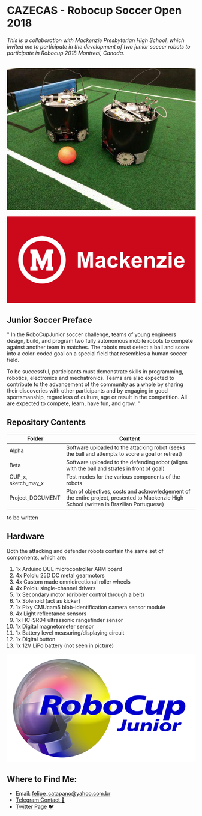# CAZECAS - Robocup Soccer Open 2018
###### This is a collaboration with Mackenzie Presbyterian High School, which invited me to participate in the development of two junior soccer robots to participate in Robocup 2018 Montreal, Canada.

![Alpha&Beta](photo_2020-02-24_12-11-21.jpg)

<img src="mackenzie-logo-0.png" alt="mackenzie" style="zoom:50%;" />

## Junior Soccer Preface

" In the RoboCupJunior soccer challenge, teams of young engineers design, build, and program two fully autonomous mobile robots to compete against another team in matches. The robots must detect a ball and score into a color-coded goal on a special field that resembles a human soccer field. 

To be successful, participants must demonstrate skills in programming, robotics, electronics and mechatronics. Teams are also expected to contribute to the advancement of the community as a whole by sharing their discoveries with other participants and by engaging in good sportsmanship, regardless of culture, age or result in the competition. All are expected to compete, learn, have fun, and grow. "

## Repository Contents

| Folder              | Content                                                      |
| ------------------- | ------------------------------------------------------------ |
| Alpha               | Software uploaded to the attacking robot (seeks the ball and attempts to score a goal or retreat) |
| Beta                | Software uploaded to the defending robot (aligns with the ball and strafes in front of goal) |
| CUP_x, sketch_may_x | Test modes for the various components of the robots          |
| Project_DOCUMENT    | Plan of objectives, costs and acknowledgement of the entire project, presented to Mackenzie High School (written in Brazilian Portuguese) |

to be written

## Hardware

Both the attacking and defender robots contain the same set of components, which are:

1. 1x Arduino DUE microcontroller ARM board
2. 4x Pololu 25D DC metal gearmotors
3. 4x Custom made omnidirectional roller wheels
4. 4x Pololu single-channel drivers 
5. 1x Secondary motor (dribbler control through a belt)
6. 1x Solenoid (act as kicker)
7. 1x Pixy CMUcam5 blob-identification camera sensor module
8. 4x Light reflectance sensors
9. 1x HC-SR04 ultrassonic rangefinder sensor
10. 1x Digital magnetometer sensor
11. 1x Battery level measuring/displaying circuit
12. 1x Digital button
13. 1x 12V LiPo battery (not seen in picture)

![RoboCupJr](oie_transparent-5.png)



## Where to Find Me:

* Email: felipe_catapano@yahoo.com.br
* [Telegram Contact 🔵](https://t.me/mekhyw)
* [Twitter Page 🐦](https://twitter.com/MekhyW)



